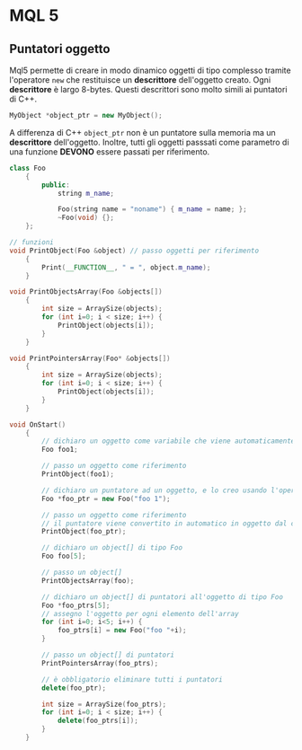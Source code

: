 # MQL 5

## Puntatori oggetto

Mql5 permette di creare in modo dinamico oggetti di tipo complesso tramite l'operatore `new` che restituisce un **descrittore** dell'oggetto creato. Ogni **descrittore** è largo 8-bytes. Questi descrittori sono molto simili ai puntatori di C++.

```C++
MyObject *object_ptr = new MyObject();
```

A differenza di C++ `object_ptr` non è un puntatore sulla memoria ma un **descrittore** dell'oggetto. Inoltre, tutti gli oggetti passsati come parametro di una funzione **DEVONO** essere passati per riferimento.

```C++
class Foo
    {
        public:
            string m_name;

            Foo(string name = "noname") { m_name = name; };
            ~Foo(void) {};
    };

// funzioni
void PrintObject(Foo &object) // passo oggetti per riferimento
    {
        Print(__FUNCTION__, " = ", object.m_name);
    }

void PrintObjectsArray(Foo &objects[])
    {
        int size = ArraySize(objects);
        for (int i=0; i < size; i++) {
            PrintObject(objects[i]);
        }
    }

void PrintPointersArray(Foo* &objects[])
    {
        int size = ArraySize(objects);
        for (int i=0; i < size; i++) {
            PrintObject(objects[i]);
        }
    }

void OnStart()
    {
        // dichiaro un oggetto come variabile che viene automaticamente creato
        Foo foo1;

        // passo un oggetto come riferimento
        PrintObject(foo1);

        // dichiaro un puntatore ad un oggetto, e lo creo usando l'operatore new
        Foo *foo_ptr = new Foo("foo 1");

        // passo un oggetto come riferimento
        // il puntatore viene convertito in automatico in oggetto dal compilatore
        PrintObject(foo_ptr);

        // dichiaro un object[] di tipo Foo
        Foo foo[5];

        // passo un object[]
        PrintObjectsArray(foo);

        // dichiaro un object[] di puntatori all'oggetto di tipo Foo
        Foo *foo_ptrs[5];
        // assegno l'oggetto per ogni elemento dell'array
        for (int i=0; i<5; i++) {
            foo_ptrs[i] = new Foo("foo "+i);
        }

        // passo un object[] di puntatori
        PrintPointersArray(foo_ptrs);

        // è obbligatorio eliminare tutti i puntatori
        delete(foo_ptr);

        int size = ArraySize(foo_ptrs);
        for (int i=0; i < size; i++) {
            delete(foo_ptrs[i]);
        }
    }
```
